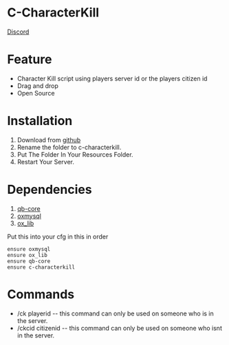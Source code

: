 # C-CharacterKill
[Discord](https://discord.gg/PV3X2h5TTG)

# Feature
- Character Kill script using players server id or the players citizen id
- Drag and drop
- Open Source

# Installation
1. Download from [github](https://github.com/SirCyirx/c-characterkill)
2. Rename the folder to c-characterkill.
3. Put The Folder In Your Resources Folder.
4. Restart Your Server.

# Dependencies
1. [qb-core](https://github.com/qbcore-framework/qb-core)
2. [oxmysql](https://github.com/overextended/oxmysql)
3. [ox_lib](https://github.com/overextended/ox_lib/releases) 

Put this into your cfg in this in order
```
ensure oxmysql
ensure ox_lib
ensure qb-core
ensure c-characterkill
```

# Commands
- /ck playerid -- this command can only be used on someone who is in the server.
- /ckcid citizenid -- this command can only be used on someone who isnt in the server.